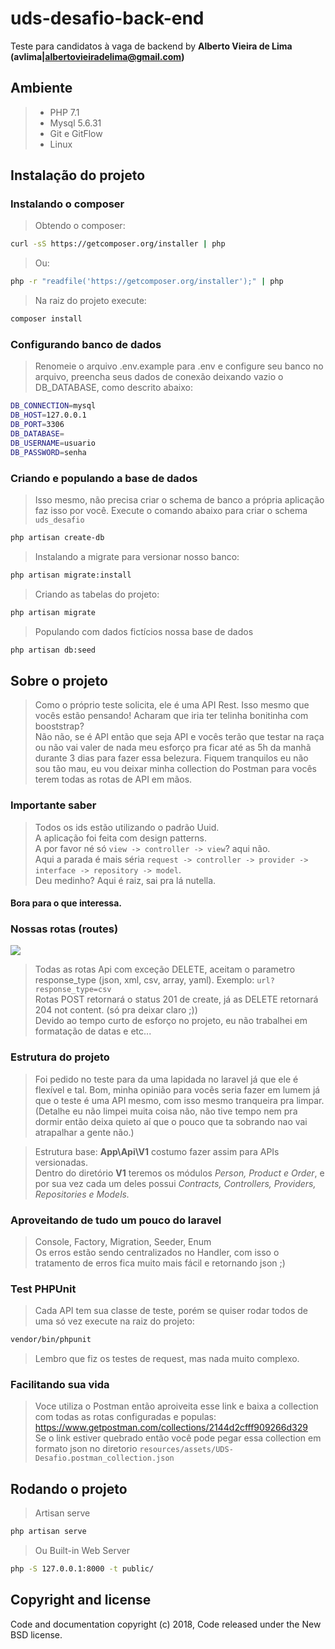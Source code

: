 # uds-desafio-back-end
Teste para candidatos à vaga de backend
by **Alberto Vieira de Lima (avlima|albertovieiradelima@gmail.com)**

## Ambiente
> - PHP 7.1
> - Mysql 5.6.31
> - Git e GitFlow
> - Linux


## Instalação do projeto

### Instalando o composer
> Obtendo o composer:
```bash
curl -sS https://getcomposer.org/installer | php
```
> Ou:
```bash
php -r "readfile('https://getcomposer.org/installer');" | php
```
> Na raiz do projeto execute:
```bash
composer install
```

### Configurando banco de dados
> Renomeie o arquivo .env.example para .env e configure seu banco no arquivo, preencha seus dados de conexão deixando vazio o DB_DATABASE, como descrito abaixo:
```bash
DB_CONNECTION=mysql
DB_HOST=127.0.0.1
DB_PORT=3306
DB_DATABASE=
DB_USERNAME=usuario
DB_PASSWORD=senha
```

### Criando e populando a base de dados
> Isso mesmo, não precisa criar o schema de banco a própria aplicação faz isso por você. Execute o comando abaixo para criar o schema `uds_desafio`
```bash
php artisan create-db
```

> Instalando a migrate para versionar nosso banco:
```bash
php artisan migrate:install
```

> Criando as tabelas do projeto:
```bash
php artisan migrate
```

> Populando com dados fictícios nossa base de dados
```bash
php artisan db:seed
```

## Sobre o projeto
> Como o próprio teste solicita, ele é uma API Rest. Isso mesmo que vocês estão pensando! Acharam que iria ter telinha bonitinha com booststrap?<br>
Não não, se é API então que seja API e vocês terão que testar na raça ou não vai valer de nada meu esforço pra ficar até as 5h da manhã durante 3 dias para fazer essa belezura.
Fiquem tranquilos eu não sou tão mau, eu vou deixar minha collection do Postman para vocês terem todas as rotas de API em mãos.

### Importante saber
> Todos os ids estão utilizando o padrão Uuid.<br>
A aplicação foi feita com design patterns.<br>
A por favor né só `view -> controller -> view`? aqui não.<br>
Aqui a parada é mais séria `request -> controller -> provider -> interface -> repository -> model`.<br>
Deu medinho? Aqui é raiz, sai pra lá nutella.

#### Bora para o que interessa.

### Nossas rotas (routes)
![](https://user-images.githubusercontent.com/13434925/36053895-d1a3ad60-0dda-11e8-9218-9f1aadd7ee04.png)
> Todas as rotas Api com exceção DELETE, aceitam o parametro response_type (json, xml, csv, array, yaml). Exemplo: `url?response_type=csv`<br>
> Rotas POST retornará o status 201 de create, já as DELETE retornará 204 not content. (só pra deixar claro ;))<br>
> Devido ao tempo curto de esforço no projeto, eu não trabalhei em formatação de datas e etc...

### Estrutura do projeto
> Foi pedido no teste para da uma lapidada no laravel já que ele é flexível e tal. Bom, minha opinião para vocês seria fazer em lumem já que o teste é uma API mesmo, com isso mesmo tranqueira pra limpar.(Detalhe eu não limpei muita coisa não, não tive tempo nem pra dormir então deixa quieto aí que o pouco que ta sobrando nao vai atrapalhar a gente não.)<br>

> Estrutura base: **App\Api\V1** costumo fazer assim para APIs versionadas.<br>
> Dentro do diretório **V1** teremos os módulos *Person, Product e Order*, e por sua vez cada um deles possui *Contracts, Controllers, Providers, Repositories e Models.*

### Aproveitando de tudo um pouco do laravel
> Console, Factory, Migration, Seeder, Enum<br>
> Os erros estão sendo centralizados no Handler, com isso o tratamento de erros fica muito mais fácil e retornando json ;)

### Test PHPUnit
> Cada API tem sua classe de teste, porém se quiser rodar todos de uma só vez execute na raiz do projeto:
```bash
vendor/bin/phpunit
```
> Lembro que fiz os testes de request, mas nada muito complexo.

### Facilitando sua vida
> Voce utiliza o Postman então aproiveita esse link e baixa a collection com todas as rotas configuradas e populas: https://www.getpostman.com/collections/2144d2cfff909266d329<br>
> Se o link estiver quebrado então você pode pegar essa collection em formato json no diretorio `resources/assets/UDS-Desafio.postman_collection.json`

## Rodando o projeto
> Artisan serve
```bash
php artisan serve
```
> Ou Built-in Web Server
```bash
php -S 127.0.0.1:8000 -t public/
```
## Copyright and license

Code and documentation copyright (c) 2018, Code released under the New BSD license.

